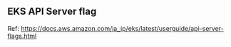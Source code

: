 ## EKS API Server flag
Ref: https://docs.aws.amazon.com/ja_jp/eks/latest/userguide/api-server-flags.html
